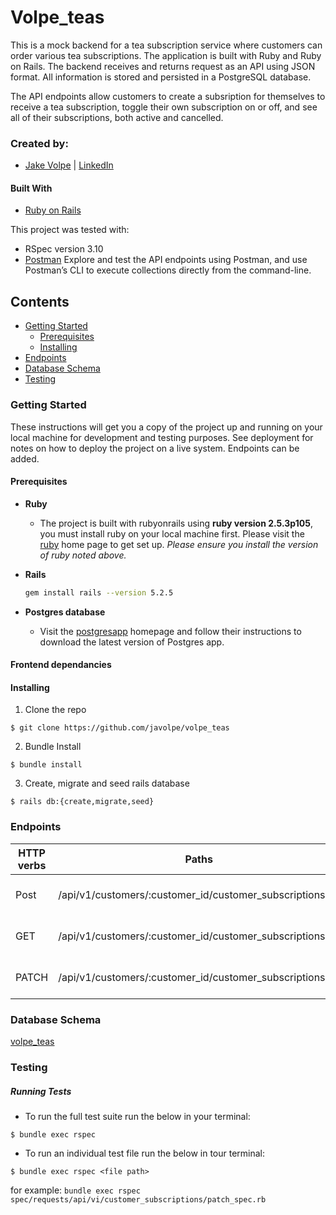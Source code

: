 # Volpe_teas

This is a mock backend for a tea subscription service where customers can order various tea subscriptions.  The application is built with Ruby and Ruby on Rails.  The backend receives and returns request as an API using JSON format. All information is stored and persisted in a PostgreSQL database.


The API endpoints allow customers to create a subsription for themselves to receive a tea subscription, toggle their own subscription on or off, and see all of their subscriptions, both active and cancelled.



### Created by:
- [Jake Volpe](https://github.com/javolpe) | [LinkedIn](https://www.linkedin.com/in/jake-volpe-bb602b126/)

#### Built With
* [Ruby on Rails](https://rubyonrails.org)


This project was tested with:
* RSpec version 3.10
* [Postman](https://www.postman.com/) Explore and test the API endpoints using Postman, and use Postman’s CLI to execute collections directly from the command-line.

## Contents
- [Getting Started](#getting-started)
  - [Prerequisites](#prerequisites)
  - [Installing](#installing)
- [Endpoints](#endpoints)  
- [Database Schema](#database-schema)  
- [Testing](#testing)




### Getting Started

These instructions will get you a copy of the project up and running on your local machine for development and testing purposes. See deployment for notes on how to deploy the project on a live system. Endpoints can be added. 

#### Prerequisites

* __Ruby__

  - The project is built with rubyonrails using __ruby version 2.5.3p105__, you must install ruby on your local machine first. Please visit the [ruby](https://www.ruby-lang.org/en/documentation/installation/) home page to get set up. _Please ensure you install the version of ruby noted above._

* __Rails__
  ```sh
  gem install rails --version 5.2.5
  ```

* __Postgres database__
  - Visit the [postgresapp](https://postgresapp.com/downloads.html) homepage and follow their instructions to download the latest version of Postgres app.

#### Frontend dependancies

#### Installing

1. Clone the repo
  ```
  $ git clone https://github.com/javolpe/volpe_teas
  ```

2. Bundle Install
  ```
  $ bundle install
  ```

3. Create, migrate and seed rails database
  ```
  $ rails db:{create,migrate,seed}
  ```



### Endpoints
| HTTP verbs | Paths  | Used for |
| ---------- | ------ | --------:|
| Post | /api/v1/customers/:customer_id/customer_subscriptions | Create a custome_subscription for a specific customer. |
| GET | /api/v1/customers/:customer_id/customer_subscriptions  | Get all the customer_subscriptions a specific customer. |
| PATCH | /api/v1/customers/:customer_id/customer_subscriptions/:id | Update the status of a specific customer_subscription. |





### Database Schema

[volpe_teas](https://ibb.co/SJKk0Qj)



### Testing
##### Running Tests
- To run the full test suite run the below in your terminal:
```
$ bundle exec rspec
```
- To run an individual test file run the below in tour terminal:
```
$ bundle exec rspec <file path>
```
for example: `bundle exec rspec spec/requests/api/vi/customer_subscriptions/patch_spec.rb`


